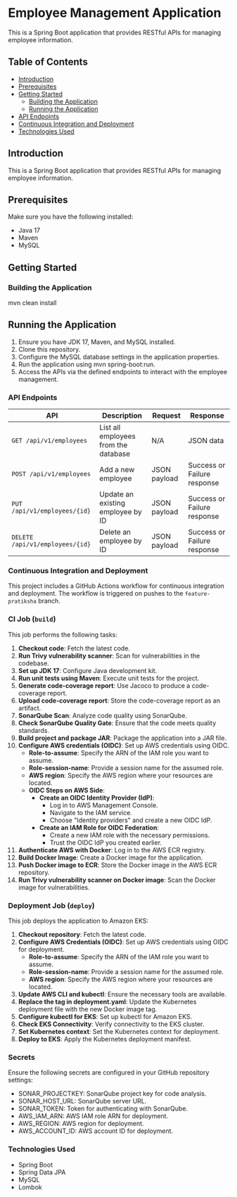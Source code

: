# Employee Management Application

This is a Spring Boot application that provides RESTful APIs for managing employee information.


## Table of Contents

- [Introduction](#introduction)
- [Prerequisites](#prerequisites)
- [Getting Started](#getting-started)
  - [Building the Application](#building-the-application)
  - [Running the Application](#running-the-application)
- [API Endpoints](#api-endpoints)
- [Continuous Integration and Deployment](#continuous-integration-and-deployment)
- [Technologies Used](#technologies-used)
  
## Introduction

This is a Spring Boot application that provides RESTful APIs for managing employee information.

## Prerequisites

Make sure you have the following installed:


- Java 17
- Maven
- MySQL

## Getting Started

### Building the Application

mvn clean install

## Running the Application

1. Ensure you have JDK 17, Maven, and MySQL installed.
2. Clone this repository.
3. Configure the MySQL database settings in the application properties.
4. Run the application using mvn spring-boot:run.
5. Access the APIs via the defined endpoints to interact with the employee management.

### API Endpoints

| API | Description | Request | Response |
| --- | --- | --- | --- |
| `GET /api/v1/employees` | List all employees from the database | N/A | JSON data |
| `POST /api/v1/employees` | Add a new employee | JSON payload | Success or Failure response |
| `PUT /api/v1/employees/{id}` | Update an existing employee by ID | JSON payload | Success or Failure response |
| `DELETE /api/v1/employees/{id}` | Delete an employee by ID | JSON payload | Success or Failure response |

### Continuous Integration and Deployment

This project includes a GitHub Actions workflow for continuous integration and deployment. The workflow is triggered on pushes to the `feature-pratiksha` branch.

### CI Job (`build`)

This job performs the following tasks:

1. **Checkout code**: Fetch the latest code.
2. **Run Trivy vulnerability scanner**: Scan for vulnerabilities in the codebase.
3. **Set up JDK 17**: Configure Java development kit.
4. **Run unit tests using Maven**: Execute unit tests for the project.
5. **Generate code-coverage report**: Use Jacoco to produce a code-coverage report.
6. **Upload code-coverage report**: Store the code-coverage report as an artifact.
7. **SonarQube Scan**: Analyze code quality using SonarQube.
8. **Check SonarQube Quality Gate**: Ensure that the code meets quality standards.
9. **Build project and package JAR**: Package the application into a JAR file.
10. **Configure AWS credentials (OIDC)**: Set up AWS credentials using OIDC.
    - **Role-to-assume**: Specify the ARN of the IAM role you want to assume.
    - **Role-session-name**: Provide a session name for the assumed role.
    - **AWS region**: Specify the AWS region where your resources are located.
    - **OIDC Steps on AWS Side**:
        - **Create an OIDC Identity Provider (IdP)**:
          - Log in to AWS Management Console.
          - Navigate to the IAM service.
          - Choose "Identity providers" and create a new OIDC IdP.
        - **Create an IAM Role for OIDC Federation**:
          - Create a new IAM role with the necessary permissions.
          - Trust the OIDC IdP you created earlier.
11. **Authenticate AWS with Docker**: Log in to the AWS ECR registry.
12. **Build Docker Image**: Create a Docker image for the application.
13. **Push Docker image to ECR**: Store the Docker image in the AWS ECR repository.
14. **Run Trivy vulnerability scanner on Docker image**: Scan the Docker image for vulnerabilities.

### Deployment Job (`deploy`)

This job deploys the application to Amazon EKS:

1. **Checkout repository**: Fetch the latest code.
2. **Configure AWS Credentials (OIDC)**: Set up AWS credentials using OIDC for deployment.
    - **Role-to-assume**: Specify the ARN of the IAM role you want to assume.
    - **Role-session-name**: Provide a session name for the assumed role.
    - **AWS region**: Specify the AWS region where your resources are located.
3. **Update AWS CLI and kubectl**: Ensure the necessary tools are available.
4. **Replace the tag in deployment.yaml**: Update the Kubernetes deployment file with the new Docker image tag.
5. **Configure kubectl for EKS**: Set up kubectl for Amazon EKS.
6. **Check EKS Connectivity**: Verify connectivity to the EKS cluster.
7. **Set Kubernetes context**: Set the Kubernetes context for deployment.
8. **Deploy to EKS**: Apply the Kubernetes deployment manifest.

### Secrets
Ensure the following secrets are configured in your GitHub repository settings:

- SONAR_PROJECTKEY: SonarQube project key for code analysis.
- SONAR_HOST_URL: SonarQube server URL.
- SONAR_TOKEN: Token for authenticating with SonarQube.
- AWS_IAM_ARN: AWS IAM role ARN for deployment.
- AWS_REGION: AWS region for deployment.
- AWS_ACCOUNT_ID: AWS account ID for deployment.

### Technologies Used
- Spring Boot
- Spring Data JPA
- MySQL
- Lombok
  

